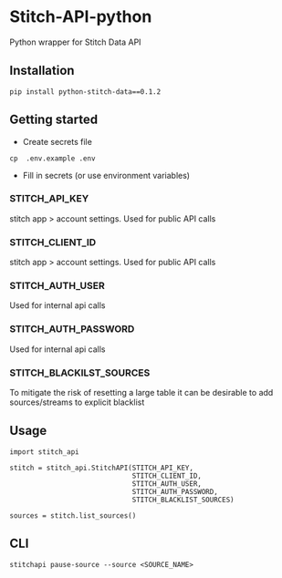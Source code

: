 # Stitch-API-python

Python wrapper for Stitch Data API

## Installation

```
pip install python-stitch-data==0.1.2
```

## Getting started

- Create secrets file
```
cp  .env.example .env
```

- Fill in secrets (or use environment variables)

### STITCH_API_KEY
stitch app > account settings.  Used for public API calls

### STITCH_CLIENT_ID
stitch app > account settings.  Used for public API calls

### STITCH_AUTH_USER
Used for internal api calls

### STITCH_AUTH_PASSWORD
Used for internal api calls

### STITCH_BLACKILST_SOURCES
To mitigate the risk of resetting a large table it can be desirable to add sources/streams to explicit blacklist 

## Usage

```
import stitch_api

stitch = stitch_api.StitchAPI(STITCH_API_KEY,
                              STITCH_CLIENT_ID,
                              STITCH_AUTH_USER,
                              STITCH_AUTH_PASSWORD,
                              STITCH_BLACKLIST_SOURCES)

sources = stitch.list_sources()
```


## CLI


```
stitchapi pause-source --source <SOURCE_NAME>
```